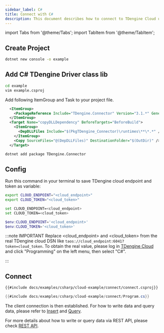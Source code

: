 ```yaml
---
sidebar_label: C#
title: Connect with C#
description: This document describes how to connect to TDengine Cloud using the C# client library.
---
```

<!-- exclude -->
import Tabs from '@theme/Tabs';
import TabItem from '@theme/TabItem';

<!-- exclude-end -->
## Create Project

```bash
dotnet new console -o example
```

## Add C# TDengine Driver class lib

```bash
cd example
vim example.csproj
```

Add following ItemGroup and Task to your project file.

```XML
  <ItemGroup>
    <PackageReference Include="TDengine.Connector" Version="3.1.*" GeneratePathProperty="true" />
  </ItemGroup>
  <Target Name="copyDLLDependency" BeforeTargets="BeforeBuild">
    <ItemGroup>
      <DepDLLFiles Include="$(PkgTDengine_Connector)\runtimes\**\*.*" />
    </ItemGroup>
    <Copy SourceFiles="@(DepDLLFiles)" DestinationFolder="$(OutDir)" />
  </Target>
```

```bash
dotnet add package TDengine.Connector
```

## Config

Run this command in your terminal to save TDengine cloud endpoint and token as variable:

<Tabs defaultValue="bash">
<TabItem value="bash" label="Bash">

```bash
export CLOUD_ENDPOINT="<cloud_endpoint>"
export CLOUD_TOKEN="<cloud_token>"
```

</TabItem>
<TabItem value="cmd" label="CMD">

```bash
set CLOUD_ENDPOINT=<cloud_endpoint>
set CLOUD_TOKEN=<cloud_token>
```

</TabItem>
<TabItem value="powershell" label="Powershell">

```powershell
$env:CLOUD_ENDPOINT='<cloud_endpoint>'
$env:CLOUD_TOKEN='<cloud_token>'
```
<!-- exclude -->
:::note IMPORTANT
Replace &lt;cloud_endpoint&gt; and &lt;cloud_token&gt; from the real TDengine cloud DSN like `taos://cloud_endpoint:6041?token=cloud_token`. To obtain the real value, please log in [TDengine Cloud](https://cloud.tdengine.com) and click "Programming" on the left menu, then select "C#".

:::
<!-- exclude-end -->

## Connect

``` XML
{{#include docs/examples/csharp/cloud-example/connect/connect.csproj}}
```

```C#
{{#include docs/examples/csharp/cloud-example/connect/Program.cs}}
```

The client connection is then established. For how to write data and query data, please refer to [Insert](https://docs.tdengine.com/cloud/programming/insert/) and [Query](https://docs.tdengine.com/cloud/programming/query/).

For more details about how to write or query data via REST API, please check [REST API](https://docs.tdengine.com/cloud/programming/connector/rest-api/).
